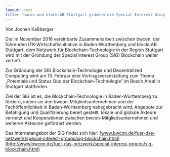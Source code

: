 ```yaml
---
layout: post
title: "bwcon und blockLAB Stuttgart gründen die Special Interest Group Blockchain"
---
```

Von Jochen Kaßberger

Die im November 2016 vereinbarte Zusammenarbeit zwischen bwcon, der führenden ITK-Wirtschaftsinitiative in Baden-Württemberg und blockLAB Stuttgart, dem Netzwerk für Blockchain-Technologie in der Region Stuttgart wird mit der Gründung der Special Interest Group (SIG) Blockchain weiter vertieft.

Zur Gründung der SIG Blockchain-Technologie und Decentralized Computing wird am 13. Februar eine Vortragsveranstaltung zum Thema „Potentiale und Status Quo der Blockchain-Technologie“ im Bosch Areal in Stuttgart stattfinden.

Ziel der SIG ist es, die Blockchain-Technologie in Baden-Württemberg zu fördern, indem sie den bwcon-Mitgliedsunternehmen und der Fachöffentlichkeit in Baden-Württemberg nahegebracht wird, Angebote zur Befähigung und Qualifizierung bereit gestellt, lokale und globale Akteure vernetzt und Kooperationen zwischen bwcon-Mitgliedsunternehmen und weiteren Akteuren gefördert werden.

Das Internetangebot der SIG findet sich hier: [www.bwcon.de/fuer-das-netzwerk/special-interest-groups/sig-blockchain.html](http://www.bwcon.de/fuer-das-netzwerk/special-interest-groups/sig-blockchain.html)

